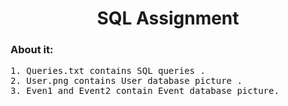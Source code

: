 <h1 align="center">SQL Assignment</h1>
<h3>About it:</h3>
<pre>
1. Queries.txt contains SQL queries .
2. User.png contains User database picture .
3. Even1 and Event2 contain Event database picture.
</pre>
